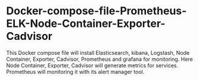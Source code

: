 # Docker-compose-file-Prometheus-ELK-Node-Container-Exporter-Cadvisor

This Docker compose file will install Elasticsearch, kibana, Logstash, Node Container, Exporter, Cadvisor, Prometheus and grafana for monitoring.
Here Node Container, Exporter, Cadvisor will generate metrics for services. Prometheus will monitoring it with its alert manager tool. 
